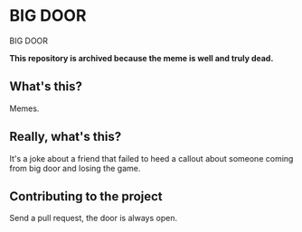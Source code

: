 # BIG DOOR

BIG DOOR

**This repository is archived because the meme is well and truly dead.**

## What's this?

Memes. 

## Really, what's this? 

It's a joke about a friend that failed to heed a callout about someone coming from big door and losing the game. 

## Contributing to the project

Send a pull request, the door is always open. 
